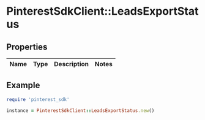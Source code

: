 # PinterestSdkClient::LeadsExportStatus

## Properties

| Name | Type | Description | Notes |
| ---- | ---- | ----------- | ----- |

## Example

```ruby
require 'pinterest_sdk'

instance = PinterestSdkClient::LeadsExportStatus.new()
```


